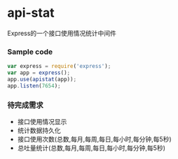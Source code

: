 # api-stat

Express的一个接口使用情况统计中间件

### Sample code
```javascript
var express = require('express');
var app = express();
app.use(apistat(app));
app.listen(7654);
```

### 待完成需求
* 接口使用情况显示
* 统计数据持久化
* 接口使用次数(总数,每月,每周,每日,每小时,每分钟,每5秒)
* 总吐量统计(总数,每月,每周,每日,每小时,每分钟,每5秒)